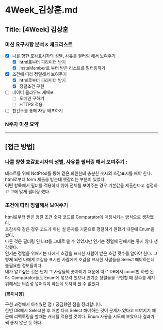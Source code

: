 # 4Week_김상훈.md

## Title: [4Week] 김상훈

### 미션 요구사항 분석 & 체크리스트
- [x] 나를 향한 호감표시자의 성별, 사유를 필터링 해서 보여주기
  - [x] html로부터 파라미터 받기
  - [x] InstaMember로 부터 받은 리스트를 필터링하기
- [x] 조건에 따라 정렬해서 보여주기
  - [x] html로부터 파라미터 받기
  - [x] 정렬조건 구현
-  [ ] 네이버 클라우드 재배포
  - [ ] 도메인 구하기
  - [ ] HTTPS 적용
- [ ] 젠킨스를 통해 자동 배포하기
### N주차 미션 요약

---

## **[접근 방법]**  
### 나를 향한 호감표시자의 성별, 사유를 필터링 해서 보여주기 :   
  테스트를 위해 NotProd를 통해 같은 회원한테 충분한 숫자의 호감표시를 해야 한다.  
  html로부터 form 제출을 받는데 헷갈리는 부분이 있었다.  
  어떤 항목에서 필터를 적용하지 않아 전체를 보여주는 경우 기본값을 제출한다고 설정하고 그에 맞게 필터링 했다.  

### 조건에 따라 정렬해서 보여주기
html로부터 받은 정렬 조건 숫자 코드를 Comparator에 매칭시키는 방식으로 생각했다.  
호감사유 같은 경우 코드가 아닌 실 문자를 기준으로 정렬하기 원했기 때문에 Enum을 썼다.  
다른 것은 필터링 된 List를 그대로 쓸 수 있었지만 인기순 정렬에 관해서는 좋지 않다 생각했다.  
인기순 정렬을 위해서는 나에게 호감을 표시한 사람이 받은 호감 횟수를 알아야 한다. 그렇게 되면 나에게 호감을 표시한 사람에게 호감을 표시한 사람들을 Select 해야하는데 불필요한 정보들이다.  
내가 알고싶은 것은 단지 그 사람들의 숫자이기 때문에 따르 DB에서 count만 하면 된다.
Comparator들도 Enum에 넣으려 했으나 인기순 정렬들을 구현할 때 횟수를 세기 위해서는 의존성 넣어줘야 하는데 도저히 풀 수 없었다.

**[특이사항]**

구현 과정에서 아쉬웠던 점 / 궁금했던 점을 정리합니다.  
한번 DB에서 Select한 후 매번 다시 Select 해야하는 것이 문제가 있다고 보여지기 때문에 리팩토링을 할때는 캐시를 적용할 것이다.
Enum 사용을 시도해 보았으나 결과가 썩 좋지 않은 듯 하다.